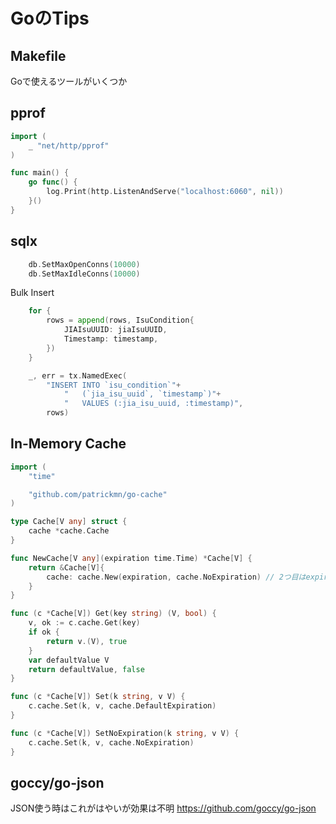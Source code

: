 # GoのTips
## Makefile
Goで使えるツールがいくつか
## pprof
```go
import (
	_ "net/http/pprof"
)

func main() {
	go func() {
		log.Print(http.ListenAndServe("localhost:6060", nil))
	}()
}
```

## sqlx
```go
	db.SetMaxOpenConns(10000)
	db.SetMaxIdleConns(10000)
```

Bulk Insert
```go
	for {
		rows = append(rows, IsuCondition{
			JIAIsuUUID: jiaIsuUUID,
			Timestamp: timestamp,
		})
	}

	_, err = tx.NamedExec(
		"INSERT INTO `isu_condition`"+
			"	(`jia_isu_uuid`, `timestamp`)"+
			"	VALUES (:jia_isu_uuid, :timestamp)",
		rows)
```
## In-Memory Cache
```go
import (
	"time"

	"github.com/patrickmn/go-cache"
)

type Cache[V any] struct {
	cache *cache.Cache
}

func NewCache[V any](expiration time.Time) *Cache[V] {
	return &Cache[V]{
		cache: cache.New(expiration, cache.NoExpiration) // 2つ目はexpireしたキャッシュをclearする間隔でOFFにしている
	}
}

func (c *Cache[V]) Get(key string) (V, bool) {
	v, ok := c.cache.Get(key)
	if ok {
		return v.(V), true
	}
	var defaultValue V
	return defaultValue, false
}

func (c *Cache[V]) Set(k string, v V) {
	c.cache.Set(k, v, cache.DefaultExpiration)
}

func (c *Cache[V]) SetNoExpiration(k string, v V) {
	c.cache.Set(k, v, cache.NoExpiration)
}
```

## goccy/go-json
JSON使う時はこれがはやいが効果は不明
https://github.com/goccy/go-json
